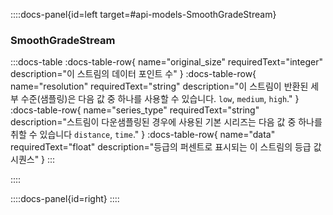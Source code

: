 ::::docs-panel{id=left target=#api-models-SmoothGradeStream}

### SmoothGradeStream

:::docs-table
:docs-table-row{
name="original_size"
requiredText="integer"
description="이 스트림의 데이터 포인트 수"
}
:docs-table-row{
name="resolution"
requiredText="string"
description="이 스트림이 반환된 세부 수준(샘플링)은 다음 값 중 하나를 사용할 수 있습니다. <code>low</code>, <code>medium</code>, <code>high</code>."
}
:docs-table-row{
name="series_type"
requiredText="string"
description="스트림이 다운샘플링된 경우에 사용된 기본 시리즈는 다음 값 중 하나를 취할 수 있습니다 <code>distance</code>, <code>time</code>."
}
:docs-table-row{
name="data"
requiredText="float"
description="등급의 퍼센트로 표시되는 이 스트림의 등급 값 시퀀스"
}
:::

::::

::::docs-panel{id=right}
::::

